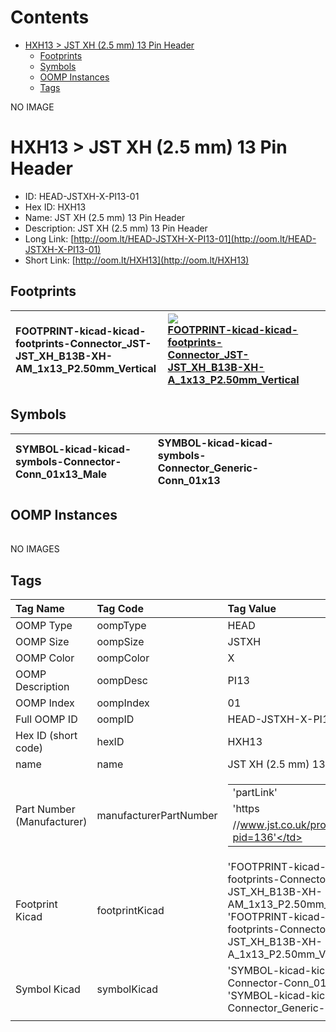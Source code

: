 



Contents
========

* [HXH13 > JST XH (2.5 mm) 13 Pin Header](#hxh13--jst-xh-25-mm-13-pin-header)
	* [Footprints](#footprints)
	* [Symbols](#symbols)
	* [OOMP Instances](#oomp-instances)
	* [Tags](#tags)
  
NO IMAGE  
# HXH13 > JST XH (2.5 mm) 13 Pin Header

- ID: HEAD-JSTXH-X-PI13-01
- Hex ID: HXH13
- Name: JST XH (2.5 mm) 13 Pin Header
- Description: JST XH (2.5 mm) 13 Pin Header
- Long Link: [http://oom.lt/HEAD-JSTXH-X-PI13-01](http://oom.lt/HEAD-JSTXH-X-PI13-01)
- Short Link: [http://oom.lt/HXH13](http://oom.lt/HXH13)

## Footprints
  

|![]()<br>FOOTPRINT-kicad-kicad-footprints-Connector_JST-JST_XH_B13B-XH-AM_1x13_P2.50mm_Vertical|[![](https://raw.githubusercontent.com/oomlout/oomlout_OOMP_eda_V2/FOOTPRINT/kicad/kicad-footprints/Connector_JST/JST_XH_B13B-XH-A_1x13_P2.50mm_Vertical/main/image_140.png)<br>FOOTPRINT-kicad-kicad-footprints-Connector_JST-JST_XH_B13B-XH-A_1x13_P2.50mm_Vertical](https://github.com/oomlout/oomlout_OOMP_eda_V2/FOOTPRINT/kicad/kicad-footprints/Connector_JST/JST_XH_B13B-XH-A_1x13_P2.50mm_Vertical/tree/main/)|||
| :--- | :--- | :--- | :--- |

## Symbols
  

|![]()<br>SYMBOL-kicad-kicad-symbols-Connector-Conn_01x13_Male|![]()<br>SYMBOL-kicad-kicad-symbols-Connector_Generic-Conn_01x13|||
| :--- | :--- | :--- | :--- |

## OOMP Instances
  

|||||
| :--- | :--- | :--- | :--- |
  
NO IMAGES  
## Tags
  

|Tag Name|Tag Code|Tag Value|
| :--- | :--- | :--- |
|OOMP Type|oompType|HEAD|
|OOMP Size|oompSize|JSTXH|
|OOMP Color|oompColor|X|
|OOMP Description|oompDesc|PI13|
|OOMP Index|oompIndex|01|
|Full OOMP ID|oompID|HEAD-JSTXH-X-PI13-01|
|Hex ID (short code)|hexID|HXH13|
|name|name|JST XH (2.5 mm) 13 Pin Header|
|Part Number (Manufacturer)|manufacturerPartNumber|<table><tr><td>'partLink'</td></tr><tr><td> 'https</td></tr><tr><td>//www.jst.co.uk/productSeries.php?pid=136'</td></tr></table>|
|Footprint Kicad|footprintKicad|'FOOTPRINT-kicad-kicad-footprints-Connector_JST-JST_XH_B13B-XH-AM_1x13_P2.50mm_Vertical', 'FOOTPRINT-kicad-kicad-footprints-Connector_JST-JST_XH_B13B-XH-A_1x13_P2.50mm_Vertical'|
|Symbol Kicad|symbolKicad|'SYMBOL-kicad-kicad-symbols-Connector-Conn_01x13_Male', 'SYMBOL-kicad-kicad-symbols-Connector_Generic-Conn_01x13'|
||||
